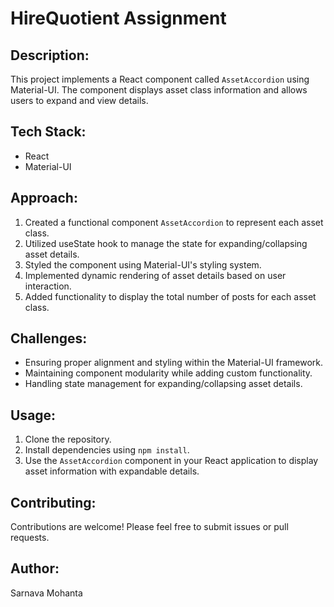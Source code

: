 # HireQuotient Assignment

## Description:
This project implements a React component called `AssetAccordion` using Material-UI. The component displays asset class information and allows users to expand and view details.

## Tech Stack:
- React
- Material-UI

## Approach:
1. Created a functional component `AssetAccordion` to represent each asset class.
2. Utilized useState hook to manage the state for expanding/collapsing asset details.
3. Styled the component using Material-UI's styling system.
4. Implemented dynamic rendering of asset details based on user interaction.
5. Added functionality to display the total number of posts for each asset class.

## Challenges:
- Ensuring proper alignment and styling within the Material-UI framework.
- Maintaining component modularity while adding custom functionality.
- Handling state management for expanding/collapsing asset details.

## Usage:
1. Clone the repository.
2. Install dependencies using `npm install`.
3. Use the `AssetAccordion` component in your React application to display asset information with expandable details.

## Contributing:
Contributions are welcome! Please feel free to submit issues or pull requests.



## Author:
Sarnava Mohanta
